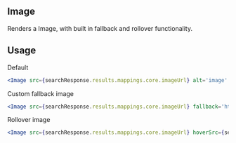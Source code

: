## Image

Renders a Image, with built in fallback and rollover functionality. 

## Usage

 Default

``` jsx
<Image src={searchResponse.results.mappings.core.imageUrl} alt='image' />
```

 Custom fallback image

``` jsx
<Image src={searchResponse.results.mappings.core.imageUrl} fallback='https://www.telegraph.co.uk/content/dam/Pets/spark/royal-canin/happy-puppy-xlarge.jpg?imwidth=1200' alt='image' />
```

 Rollover image

``` jsx
<Image src={searchResponse.results.mappings.core.imageUrl} hoverSrc={searchResponse.results.mappings.core.hoverImg} alt='image' />
```
